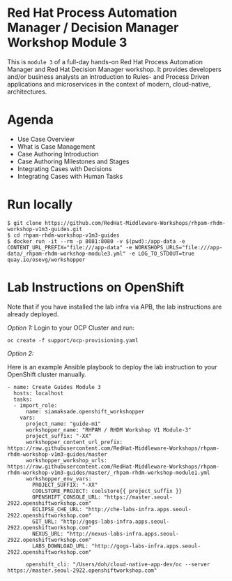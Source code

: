 Red Hat Process Automation Manager / Decision Manager Workshop Module 3
===
This is `module 3` of a full-day hands-on Red Hat Process Automation Manager and Red Hat Decision Manager workshop. It provides developers and/or business analysts an introduction to Rules- and Process Driven applications and microservices in the context of modern, cloud-native, architectures.

Agenda
===
* Use Case Overview
* What is Case Management
* Case Authoring Introduction
* Case Authoring Milestones and Stages
* Integrating Cases with Decisions
* Integrating Cases with Human Tasks

Run locally
===

```
$ git clone https://github.com/RedHat-Middleware-Workshops/rhpam-rhdm-workshop-v1m3-guides.git
$ cd rhpam-rhdm-workshop-v1m3-guides
$ docker run -it --rm -p 8081:8080 -v $(pwd):/app-data -e CONTENT_URL_PREFIX="file:///app-data" -e WORKSHOPS_URLS="file:///app-data/_rhpam-rhdm-workshop-module3.yml" -e LOG_TO_STDOUT=true quay.io/osevg/workshopper
```

Lab Instructions on OpenShift
===

Note that if you have installed the lab infra via APB, the lab instructions are already deployed.

*Option 1:*
Login to your OCP Cluster and run:

````
oc create -f support/ocp-provisioning.yaml
````

*Option 2:* 

Here is an example Ansible playbook to deploy the lab instruction to your OpenShift cluster manually.
```
- name: Create Guides Module 3
  hosts: localhost
  tasks:
  - import_role:
      name: siamaksade.openshift_workshopper
    vars:
      project_name: "guide-m1"
      workshopper_name: "RHPAM / RHDM Workshop V1 Module-3"
      project_suffix: "-XX"
      workshopper_content_url_prefix: https://raw.githubusercontent.com/RedHat-Middleware-Workshops/rhpam-rhdm-workshop-v1m3-guides/master
      workshopper_workshop_urls: https://raw.githubusercontent.com/RedHat-Middleware-Workshops/rhpam-rhdm-workshop-v1m3-guides/master/_rhpam-rhdm-workshop-module1.yml
      workshopper_env_vars:
        PROJECT_SUFFIX: "-XX"
        COOLSTORE_PROJECT: coolstore{{ project_suffix }}
        OPENSHIFT_CONSOLE_URL: "https://master.seoul-2922.openshiftworkshop.com"
        ECLIPSE_CHE_URL: "http://che-labs-infra.apps.seoul-2922.openshiftworkshop.com"
        GIT_URL: "http://gogs-labs-infra.apps.seoul-2922.openshiftworkshop.com"
        NEXUS_URL: "http://nexus-labs-infra.apps.seoul-2922.openshiftworkshop.com"
        LABS_DOWNLOAD_URL: "http://gogs-labs-infra.apps.seoul-2922.openshiftworkshop.com"

      openshift_cli: "/Users/doh/cloud-native-app-dev/oc --server https://master.seoul-2922.openshiftworkshop.com"
```
